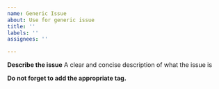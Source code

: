 ```yaml
---
name: Generic Issue
about: Use for generic issue
title: ''
labels: ''
assignees: ''

---
```


**Describe the  issue**
A clear and concise description of what the issue is



**Do not forget to add the appropriate tag.**
